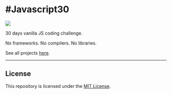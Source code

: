 # #Javascript30

![](https://javascript30.com/images/JS3-social-share.png)

30 days vanilla JS coding challenge.

No frameworks. No compilers. No libraries.

See all projects [here](https://chpsousa.github.io/javascript30/).

---

## License
This repository is licensed under the [MIT License](https://github.com/chpsousa/javascript30/blob/master/LICENSE.md).
